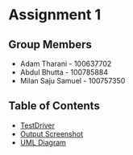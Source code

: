 # Assignment 1

## Group Members

- Adam Tharani - 100637702
- Abdul Bhutta - 100785884
- Milan Saju Samuel - 100757350

## Table of Contents

- [TestDriver](tests/TestDriver.java)
- [Output Screenshot](TestDriverOutput.png)
- [UML Diagram](UML-Diagram.PNG)
